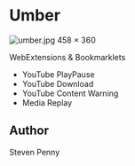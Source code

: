 Umber
============================
![umber.jpg 458 × 360][hero]

WebExtensions & Bookmarklets

- YouTube PlayPause
- YouTube Download
- YouTube Content Warning
- Media Replay

Author
------------
Steven Penny

[protocol is needed for image to render]::
[hero]:https://raw.githubusercontent.com/svnpenn/umber/master/umber.jpg
